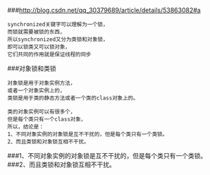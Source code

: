 ###http://blog.csdn.net/qq_30379689/article/details/53863082#a
    
    
    synchronized关键字可以理解为一个锁，
    而锁就需要被锁的东西，
    所以synchronized又分为类锁和对象锁，
    即可以锁类又可以锁对象，
    它们共同的作用就是保证线程的同步
    
###对象锁和类锁
    
    对象锁是用于对象实例方法，
    或者一个对象实例上的，
    类锁是用于类的静态方法或者一个类的class对象上的。
    
    类的对象实例可以有很多个，
    但是每个类只有一个class对象，
    所以，结论是：
    1、不同对象实例的对象锁是互不干扰的，但是每个类只有一个类锁。
    2、而且类锁和对象锁互相不干扰。
    
###1、不同对象实例的对象锁是互不干扰的，但是每个类只有一个类锁。
###2、而且类锁和对象锁互相不干扰。




